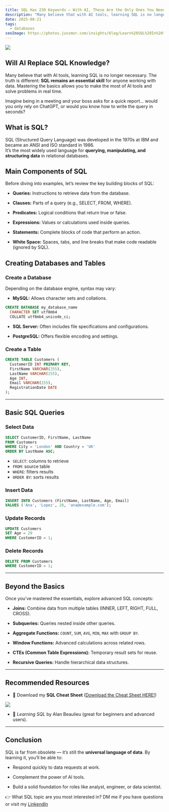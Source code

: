 ```yaml
---
title: SQL Has 230 Keywords – With AI, These Are the Only Ones You Need to Know!
description: "Many believe that with AI tools, learning SQL is no longer necessary. The truth is different: SQL remains an essential skill for anyone working with data. Mastering the basics allows you to make the most of AI tools and solve problems in real time."
date: 2025-08-21
tags:
  - databases
seoImage: https://photos.jussmor.com/insights/blog/Learn%20SQL%20In%20the%20AI%20Era/principal.webp
---
```



![](https://photos.jussmor.com/insights/blog/Learn%20SQL%20In%20the%20AI%20Era/principal.webp)


##  Will AI Replace SQL Knowledge?

Many believe that with AI tools, learning SQL is no longer necessary. The truth is different: **SQL remains an essential skill** for anyone working with data. Mastering the basics allows you to make the most of AI tools and solve problems in real time.

Imagine being in a meeting and your boss asks for a quick report… would you only rely on ChatGPT, or would you know how to write the query in seconds?

##  What is SQL?

SQL (Structured Query Language) was developed in the 1970s at IBM and became an ANSI and ISO standard in 1986.  
It’s the most widely used language for **querying, manipulating, and structuring data** in relational databases.

## Main Components of SQL

Before diving into examples, let’s review the key building blocks of SQL:

- **Queries:** Instructions to retrieve data from the database.

- **Clauses:** Parts of a query (e.g., SELECT, FROM, WHERE).

- **Predicates:** Logical conditions that return true or false.

- **Expressions:** Values or calculations used inside queries.

- **Statements:** Complete blocks of code that perform an action.

- **White Space:** Spaces, tabs, and line breaks that make code readable (ignored by SQL).


##  Creating Databases and Tables

### Create a Database

Depending on the database engine, syntax may vary:

- **MySQL:** Allows character sets and collations.

```sql
CREATE DATABASE my_database_name 
  CHARACTER SET utf8mb4
  COLLATE utf8mb4_unicode_ci;
```

- **SQL Server:** Often includes file specifications and configurations.

- **PostgreSQL:** Offers flexible encoding and settings.


### Create a Table

```sql
CREATE TABLE Customers (
  CustomerID INT PRIMARY KEY,
  FirstName VARCHAR(255),
  LastName VARCHAR(255),
  Age INT,
  Email VARCHAR(255),
  RegistrationDate DATE
);
```


---

##  Basic SQL Queries

### Select Data

```sql
SELECT CustomerID, FirstName, LastName
FROM Customers
WHERE City = 'London' AND Country = 'UK'
ORDER BY LastName ASC;
```

- `SELECT`: columns to retrieve
- `FROM`: source table
- `WHERE`: filters results
- `ORDER BY`: sorts results

### Insert Data

```sql
INSERT INTO Customers (FirstName, LastName, Age, Email)
VALUES ('Ana', 'Lopez', 28, 'ana@example.com');
```

### Update Records

```sql
UPDATE Customers
SET Age = 29
WHERE CustomerID = 1;
```

### Delete Records

```sql
DELETE FROM Customers
WHERE CustomerID = 1;
```

---

## Beyond the Basics

Once you’ve mastered the essentials, explore advanced SQL concepts:

- **Joins:** Combine data from multiple tables (INNER, LEFT, RIGHT, FULL, CROSS).

- **Subqueries:** Queries nested inside other queries.

- **Aggregate Functions:** `COUNT`, `SUM`, `AVG`, `MIN`, `MAX` with `GROUP BY`.

- **Window Functions:** Advanced calculations across related rows.

- **CTEs (Common Table Expressions):** Temporary result sets for reuse.

- **Recursive Queries:** Handle hierarchical data structures.


---

##  Recommended Resources

- 📄 Download my **SQL Cheat Sheet** ([Download the Cheat Sheet HERE!](https://photos.jussmor.com/insights/blog/Cheat%20sheet/pdf/SQL.pdf))

![](https://photos.jussmor.com/insights/blog/Cheat%20sheet/SQL%201.webp)



- 📖 _Learning SQL_ by Alan Beaulieu (great for beginners and advanced users).


---

## Conclusion

SQL is far from obsolete — it’s still the **universal language of data**. By learning it, you’ll be able to:

- Respond quickly to data requests at work.

- Complement the power of AI tools.

- Build a solid foundation for roles like analyst, engineer, or data scientist.


👉 What SQL topic are you most interested in? DM me if you have questions or visit my [LinkendIn ](https://www.linkedin.com/in/jussmor/)